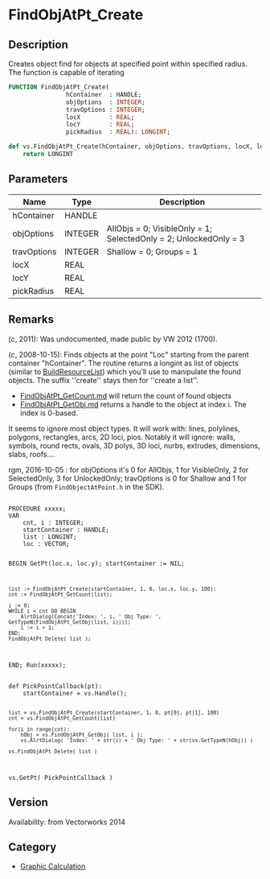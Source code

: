 # FindObjAtPt_Create

## Description
Creates object find for objects at specified point within specified radius. The function is capable of iterating

```pascal
FUNCTION FindObjAtPt_Create(
				hContainer  : HANDLE;
				objOptions  : INTEGER;
				travOptions : INTEGER;
				locX        : REAL;
				locY        : REAL;
				pickRadius  : REAL): LONGINT;
```

```python
def vs.FindObjAtPt_Create(hContainer, objOptions, travOptions, locX, locY, pickRadius):
    return LONGINT
```

## Parameters
|Name|Type|Description|
|---|---|---|
|hContainer|HANDLE|   |
|objOptions|INTEGER|AllObjs = 0; VisibleOnly = 1; SelectedOnly = 2; UnlockedOnly = 3|
|travOptions|INTEGER|Shallow = 0; Groups = 1|
|locX|REAL|   |
|locY|REAL|   |
|pickRadius|REAL|   |

## Remarks
(*_c_*, 2011): Was undocumented, made public by VW 2012 (1700).

(*_c_*, 2008-10-15): Finds objects at the point "Loc" starting from the parent container "hContainer". The routine returns a longint as list of objects (similar to [BuildResourceList](BuildResourceList.md)) which you'll use to manipulate the found objects. The suffix ''create'' stays then for ''create a list''.
* [FindObjAtPt_GetCount.md](FindObjAtPt_GetCount.md) will return the count of found objects
* [FindObjAtPt_GetObj.md](FindObjAtPt_GetObj.md) returns a handle to the object at index i. The index is 0-based.

It seems to ignore most object types. It will work with: lines, polylines, polygons, rectangles, arcs, 2D loci, pios. Notably it will ignore: walls, symbols, round rects, ovals, 3D polys, 3D loci, nurbs, extrudes, dimensions, slabs, roofs....

rgm, 2016-10-05 : for objOptions it's 0 for AllObjs, 1 for VisibleOnly, 2 for SelectedOnly, 3 for UnlockedOnly; travOptions is 0 for Shallow and 1 for Groups (from `FindObjectAtPoint.h` in the SDK).

<code lang="pas">
PROCEDURE xxxxx;
VAR
	cnt, i : INTEGER;
	startContainer : HANDLE;
	list : LONGINT;
	loc	: VECTOR;
		
BEGIN
	GetPt(loc.x, loc.y);
	startContainer := NIL;
	
	list := FindObjAtPt_Create(startContainer, 1, 0, loc.x, loc.y, 100);
	cnt := FindObjAtPt_GetCount(list);
	
	i := 0;
	WHILE i < cnt DO BEGIN
		AlrtDialog(Concat('Index: ', i, ' Obj Type: ', GetTypeN(FindObjAtPt_GetObj(list, i))));
		i := i + 1;
	END;
	FindObjAtPt_Delete( list );
END;
Run(xxxxx);</code>

<code lang='py'>
def PickPointCallback(pt):
	startContainer = vs.Handle();
	
	list = vs.FindObjAtPt_Create(startContainer, 1, 0, pt[0], pt[1], 100)
	cnt = vs.FindObjAtPt_GetCount(list)
	
	for(i in range(cnt):
		hObj = vs.FindObjAtPt_GetObj( list, i );
		vs.AlrtDialog( 'Index: ' + str(i) + ' Obj Type: ' + str(vs.GetTypeN(hObj)) )

	vs.FindObjAtPt_Delete( list )


vs.GetPt( PickPointCallback )
</code>

## Version
Availability: from Vectorworks 2014

## Category
* [Graphic Calculation](../Categories/Graphic%20Calculation.md)
